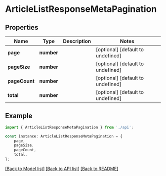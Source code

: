 # ArticleListResponseMetaPagination


## Properties

Name | Type | Description | Notes
------------ | ------------- | ------------- | -------------
**page** | **number** |  | [optional] [default to undefined]
**pageSize** | **number** |  | [optional] [default to undefined]
**pageCount** | **number** |  | [optional] [default to undefined]
**total** | **number** |  | [optional] [default to undefined]

## Example

```typescript
import { ArticleListResponseMetaPagination } from './api';

const instance: ArticleListResponseMetaPagination = {
    page,
    pageSize,
    pageCount,
    total,
};
```

[[Back to Model list]](../README.md#documentation-for-models) [[Back to API list]](../README.md#documentation-for-api-endpoints) [[Back to README]](../README.md)
